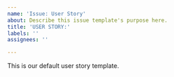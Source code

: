```yaml
---
name: 'Issue: User Story'
about: Describe this issue template's purpose here.
title: 'USER STORY:'
labels: ''
assignees: ''

---
```


This is our default user story template.
